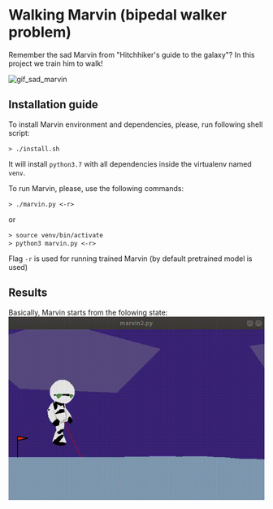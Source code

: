 # Walking Marvin (bipedal walker problem)
Remember the sad Marvin from "Hitchhiker's guide to the galaxy"? In this project we train him to walk!

![gif_sad_marvin](https://media.giphy.com/media/SFkjp1R8iRIWc/giphy.gif)

##  Installation guide
To install Marvin environment and dependencies, please, run following shell script:
```shell
> ./install.sh
```
It will install `python3.7` with all dependencies inside the virtualenv named `venv`.

To run Marvin, please, use the following commands:
```shell
> ./marvin.py <-r>
```
or
```shell
> source venv/bin/activate
> python3 marvin.py <-r>
```
Flag `-r` is used for running trained Marvin (by default pretrained model is used)

## Results
Basically, Marvin starts from the folowing state:
![gif_marvin1](gifs/marvin1.gif)
